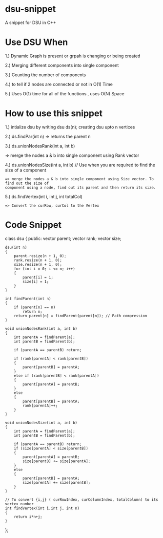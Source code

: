 # dsu-snippet
A snippet for DSU in C++

# Use DSU When
1.) Dynamic Graph is present or grpah is changing or being created

2.) Merging different components into single component

3.) Counting the number of components

4.) to tell if 2 nodes are connected or not in O(1) Time

5.) Uses O(1) time for all of the functions , uses O(N) Space

# How to use this snippet
1.) intialize dsu by writing dsu ds(n); creating dsu upto n vertices

2.) ds.findPar(int n) => returns the parent n

3.) ds.unionNodesRank(int a, int b)

   => merge the nodes a & b into single component using Rank vector

4.) ds.unionNodesSize(int a, int b) // Use when you are required to find the size of a component
    
    => merge the nodes a & b into single component using Size vector. To find out the size of 
    component using a node, find out its parent and then return its size.

5.) ds.findVertex(int i, int j, int totalCol)
    
    => Convert the curRow, curCol to the Vertex

# Code Snippet

 class dsu {
public:
    vector<int> parent;
    vector<int> rank;
    vector<int> size;

    dsu(int n)
    {
        parent.resize(n + 1, 0);
        rank.resize(n + 1, 0);
        size.resize(n + 1, 0);
        for (int i = 0; i <= n; i++)
        {
            parent[i] = i;
            size[i] = 1;
        }
    }

    int findParent(int n)
    {
        if (parent[n] == n)
            return n;
        return parent[n] = findParent(parent[n]); // Path compression
    }

    void unionNodesRank(int a, int b)
    {
        int parentA = findParent(a);
        int parentB = findParent(b);

        if (parentA == parentB) return;

        if (rank[parentA] < rank[parentB])
        {
            parent[parentB] = parentA;
        }
        else if (rank[parentB] < rank[parentA])
        {
            parent[parentA] = parentB;
        }
        else
        {
            parent[parentB] = parentA;
            rank[parentA]++;
        }
    }

    void unionNodesSize(int a, int b)
    {
        int parentA = findParent(a);
        int parentB = findParent(b);

        if (parentA == parentB) return;
        if (size[parentA] < size[parentB])
        {
            parent[parentA] = parentB;
            size[parentB] += size[parentA];
        }
        else
        {
            parent[parentB] = parentA;
            size[parentA] += size[parentB];
        }
    }

    // To convert {i,j} ( curRowIndex, curColumnIndex, totalColumn) to its vertex number
    int findVertex(int i,int j, int n)
    {
        return i*n+j;
    }
};
